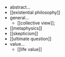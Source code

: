 - abstract...
- [[existential philosophy]]
- general...
    - [[collective view]];
- [[metaphysics]]
- [[skepticism]]
- [[ultimate question]]
- value...
    - [[life value]]
